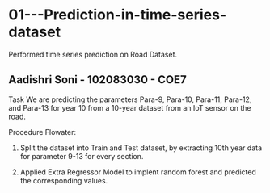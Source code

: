 # 01---Prediction-in-time-series-dataset
Performed time series prediction on Road Dataset.

## Aadishri Soni - 102083030 - COE7

Task
We are predicting the parameters Para-9, Para-10, Para-11, Para-12, and Para-13 for year 10 from a 10-year dataset from an IoT sensor on the road.

Procedure Flowater:

1) Split the dataset into Train and Test dataset, by extracting 10th year data for parameter 9-13 for every section. 

2) Applied Extra Regressor Model to implent random forest and predicted the corresponding values.
